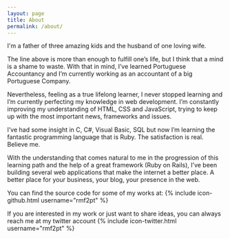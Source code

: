 ```yaml
---
layout: page
title: About
permalink: /about/
---
```


I'm a father of three amazing kids and the husband of one loving wife.

The line above is more than enough to fulfill one’s life, but I think that a mind is a shame to waste.
With that in mind, I’ve learned Portuguese Accountancy and I’m currently working as an accountant of a big Portuguese Company.

Nevertheless, feeling as a true lifelong learner, I never stopped learning and I’m currently perfecting my knowledge in web development. I’m constantly improving my understanding of HTML, CSS and JavaScript, trying to keep up with the most important news, frameworks and issues.

I’ve had some insight in C, C#, Visual Basic, SQL but now I’m learning the fantastic programming language that is Ruby. The satisfaction is real. Believe me.

With the understanding that comes natural to me in the progression of this learning path and the help of a great framework (Ruby on Rails), I’ve been building several web applications that make the internet a better place. A better place for your business, your blog, your presence in the web.

You can find the source code for some of my works at:
{% include icon-github.html username="rmf2pt" %} 

If you are interested in my work or just want to share ideas, you can always reach me at my twitter account  {% include icon-twitter.html username="rmf2pt" %}

